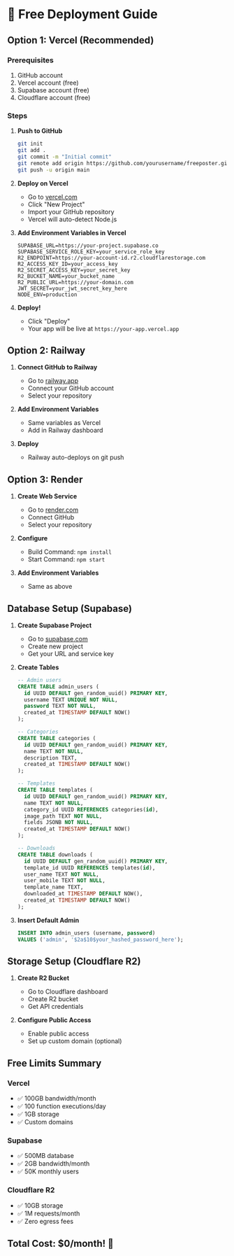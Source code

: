 # 🚀 Free Deployment Guide

## Option 1: Vercel (Recommended)

### Prerequisites
1. GitHub account
2. Vercel account (free)
3. Supabase account (free)
4. Cloudflare account (free)

### Steps

1. **Push to GitHub**
   ```bash
   git init
   git add .
   git commit -m "Initial commit"
   git remote add origin https://github.com/yourusername/freeposter.git
   git push -u origin main
   ```

2. **Deploy on Vercel**
   - Go to [vercel.com](https://vercel.com)
   - Click "New Project"
   - Import your GitHub repository
   - Vercel will auto-detect Node.js

3. **Add Environment Variables in Vercel**
   ```
   SUPABASE_URL=https://your-project.supabase.co
   SUPABASE_SERVICE_ROLE_KEY=your_service_role_key
   R2_ENDPOINT=https://your-account-id.r2.cloudflarestorage.com
   R2_ACCESS_KEY_ID=your_access_key
   R2_SECRET_ACCESS_KEY=your_secret_key
   R2_BUCKET_NAME=your_bucket_name
   R2_PUBLIC_URL=https://your-domain.com
   JWT_SECRET=your_jwt_secret_key_here
   NODE_ENV=production
   ```

4. **Deploy!**
   - Click "Deploy"
   - Your app will be live at `https://your-app.vercel.app`

## Option 2: Railway

1. **Connect GitHub to Railway**
   - Go to [railway.app](https://railway.app)
   - Connect your GitHub account
   - Select your repository

2. **Add Environment Variables**
   - Same variables as Vercel
   - Add in Railway dashboard

3. **Deploy**
   - Railway auto-deploys on git push

## Option 3: Render

1. **Create Web Service**
   - Go to [render.com](https://render.com)
   - Connect GitHub
   - Select your repository

2. **Configure**
   - Build Command: `npm install`
   - Start Command: `npm start`

3. **Add Environment Variables**
   - Same as above

## Database Setup (Supabase)

1. **Create Supabase Project**
   - Go to [supabase.com](https://supabase.com)
   - Create new project
   - Get your URL and service key

2. **Create Tables**
   ```sql
   -- Admin users
   CREATE TABLE admin_users (
     id UUID DEFAULT gen_random_uuid() PRIMARY KEY,
     username TEXT UNIQUE NOT NULL,
     password TEXT NOT NULL,
     created_at TIMESTAMP DEFAULT NOW()
   );

   -- Categories
   CREATE TABLE categories (
     id UUID DEFAULT gen_random_uuid() PRIMARY KEY,
     name TEXT NOT NULL,
     description TEXT,
     created_at TIMESTAMP DEFAULT NOW()
   );

   -- Templates
   CREATE TABLE templates (
     id UUID DEFAULT gen_random_uuid() PRIMARY KEY,
     name TEXT NOT NULL,
     category_id UUID REFERENCES categories(id),
     image_path TEXT NOT NULL,
     fields JSONB NOT NULL,
     created_at TIMESTAMP DEFAULT NOW()
   );

   -- Downloads
   CREATE TABLE downloads (
     id UUID DEFAULT gen_random_uuid() PRIMARY KEY,
     template_id UUID REFERENCES templates(id),
     user_name TEXT NOT NULL,
     user_mobile TEXT NOT NULL,
     template_name TEXT,
     downloaded_at TIMESTAMP DEFAULT NOW(),
     created_at TIMESTAMP DEFAULT NOW()
   );
   ```

3. **Insert Default Admin**
   ```sql
   INSERT INTO admin_users (username, password) 
   VALUES ('admin', '$2a$10$your_hashed_password_here');
   ```

## Storage Setup (Cloudflare R2)

1. **Create R2 Bucket**
   - Go to Cloudflare dashboard
   - Create R2 bucket
   - Get API credentials

2. **Configure Public Access**
   - Enable public access
   - Set up custom domain (optional)

## Free Limits Summary

### Vercel
- ✅ 100GB bandwidth/month
- ✅ 100 function executions/day
- ✅ 1GB storage
- ✅ Custom domains

### Supabase
- ✅ 500MB database
- ✅ 2GB bandwidth/month
- ✅ 50K monthly users

### Cloudflare R2
- ✅ 10GB storage
- ✅ 1M requests/month
- ✅ Zero egress fees

## Total Cost: $0/month! 🎉